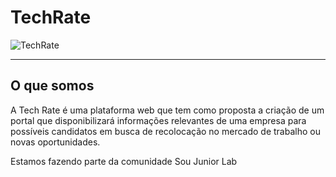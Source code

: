 # TechRate

![TechRate](https://github.com/TechRate-Lab/.github/assets/88148849/b1d481c8-5ccf-4156-b2d4-c1883b717313)




<hr>


## O que somos
A Tech Rate é uma plataforma web que tem como proposta a criação de um portal que
disponibilizará informações relevantes de uma empresa para possíveis candidatos em busca de
recolocação no mercado de trabalho ou novas oportunidades.

Estamos fazendo parte da comunidade Sou Junior Lab
